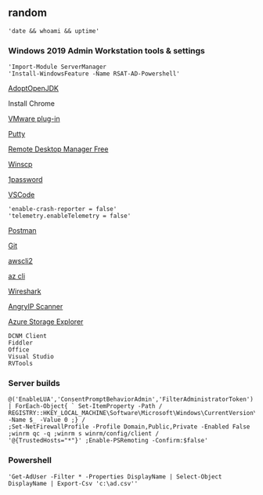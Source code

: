 ## random
    'date && whoami && uptime'

### Windows 2019 Admin Workstation tools & settings
    'Import-Module ServerManager
    'Install-WindowsFeature -Name RSAT-AD-Powershell'

[AdoptOpenJDK](https://adoptopenjdk.net/?variant=openjdk15&jvmVariant=hotspot)

Install Chrome

[VMware plug-in](http://vsphereclient.vmware.com/vsphereclient/VMware-EnhancedAuthenticationPlugin-6.7.0.exe)

[Putty](https://the.earth.li/~sgtatham/putty/latest/w64/putty-64bit-0.74-installer.msi)

[Remote Desktop Manager Free](https://cdn.devolutions.net/download/Setup.RemoteDesktopManagerFree.2020.3.23.0.msi)

[Winscp](https://winscp.net/download/WinSCP-5.17.9-Setup.exe)

[1password](https://app-updates.agilebits.com/download/OPW7)

[VSCode](https://code.visualstudio.com/docs/?dv=win64)

    'enable-crash-reporter = false'
    'telemetry.enableTelemetry = false'

[Postman](https://dl.pstmn.io/download/latest/win64)

[Git](https://github.com/git-for-windows/git/releases/download/v2.29.2.windows.3/Git-2.29.2.3-64-bit.exe)

[awscli2](https://awscli.amazonaws.com/AWSCLIV2.msi)

[az cli](https://aka.ms/installazurecliwindows)

[Wireshark](https://1.na.dl.wireshark.org/win64/Wireshark-win64-3.4.2.exe)

[AngryIP Scanner](https://github.com/angryip/ipscan/releases/download/3.7.3/ipscan-3.7.3-setup.exe)

[Azure Storage Explorer](https://go.microsoft.com/fwlink/?LinkId=708343&clcid=0x409)

    DCNM Client
    Fiddler
    Office
    Visual Studio
    RVTools

### Server builds
    @('EnableLUA','ConsentPromptBehaviorAdmin','FilterAdministratorToken') | ForEach-Object{ ` Set-ItemProperty -Path /
    REGISTRY::HKEY_LOCAL_MACHINE\Software\Microsoft\Windows\CurrentVersion\Policies\System -Name $_ -Value 0 ;} /
    ;Set-NetFirewallProfile -Profile Domain,Public,Private -Enabled False ;winrm qc -q ;winrm s winrm/config/client /
    '@{TrustedHosts="*"}' ;Enable-PSRemoting -Confirm:$false'

### Powershell
    'Get-AdUser -Filter * -Properties DisplayName | Select-Object DisplayName | Export-Csv 'c:\ad.csv''
